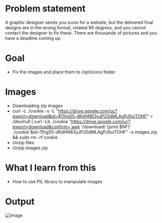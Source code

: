 # Problem statement
A graphic designer sends you icons for a website, but the delivered final designs are in the wrong format, rotated 90 degress, and you cannot contact the designer to fix these. There are thousands of pictures and you have a deadline coming up.

# Goal
* Fix the images and place them to /opt/icons folder

# Images
* Downloading zip images
 * curl -c ./cookie -s -L "https://drive.google.com/uc?export=download&id=$11hg55-dKdHN63yJP20dMLAgPJ5oiTOHF" > /dev/null | curl -Lb ./cookie "https://drive.google.com/uc?export=download&confirm=`awk '/download/ {print $NF}' ./cookie`&id=11hg55-dKdHN63yJP20dMLAgPJ5oiTOHF" -o images.zip && sudo rm -rf cookie
* Unzip files
 * Unzip images.zip

# What I learn from this
* How to use PIL library to manipulate images

# Output 
 ![image](https://user-images.githubusercontent.com/14297774/130312685-0d6f3d58-2c71-48eb-874e-6c19359f4087.png)

